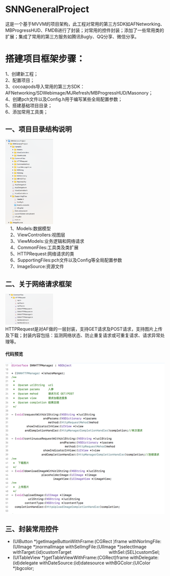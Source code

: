 # SNNGeneralProject
这是一个基于MVVM的项目架构，此工程对常用的第三方SDK如AFNetworking、MBProgressHUD、FMDB进行了封装；对常用的控件封装；添加了一些常用类的扩展；集成了常用的第三方服务如腾讯Bugly、QQ分享、微信分享。
# 搭建项目框架步骤：
1、创建新工程；<br>
2、配置项目；<br>
3、cocoapods导入常用的第三方SDK：AFNetworking/SDWebimage/MJRefresh/MBProgressHUD/Masonory；<br>
4、创建pch文件以及Config.h用于编写某些全局配置参数；<br>
5、搭建基础项目目录；<br>
6、添加常用工具类；<br>
## 一、项目目录结构说明
<img src="https://github.com/Msshinana/imagesource/blob/master/SNNGeneralProject一级目录结构.png" width="30%" height="30%"><br>
      1、Models:数据模型<br>
      2、ViewControllers:视图层<br>
      3、ViewModels:业务逻辑和网络请求<br>
      4、CommonFiles:工具类及类扩展<br>
      5、HTTPRequest:网络请求的类<br>
      6、SupportingFiles:pch文件以及Config等全局配置参数<br>
      7、ImageSource:资源文件<br>

## 二、关于网络请求框架
<img src="https://github.com/Msshinana/imagesource/blob/master/HTTPRequest目录结构.png" width="30%" height="30%"><br>
HTTPRequest是对AF做的一层封装，支持GET请求及POST请求，支持图片上传及下载；封装内容包括：监测网络状态、防止重复请求或可重复请求、请求异常处理等。
#### 代码预览
<img src="https://github.com/Msshinana/imagesource/blob/master/HTTPManager预览.png" width="100%" height="30%"><br>


## 三、封装常用控件
+ (UIButton *)getImageButtonWithFrame:(CGRect )frame
                       withNorImgFile:(UIImage *)normalImage
                       withSelImgFile:(UIImage *)selectImage
                           withTarget:(id)customTarget
                              withSel:(SEL)customSel;<br>
+ (UITableView *)getTableViewWithFrame:(CGRect)frame
                          withDelegate:(id)delegate
                        withDateSource:(id)datesource
                           withBGColor:(UIColor *)bgcolor;
                           
